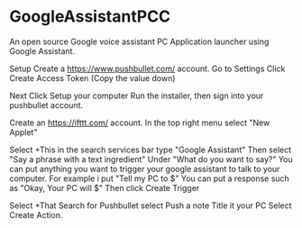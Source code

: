 # GoogleAssistantPCC
An open source Google voice assistant PC Application launcher using Google Assistant.

Setup
Create a https://www.pushbullet.com/ account.
Go to Settings
Click Create Access Token (Copy the value down)

Next 
Click Setup your computer
Run the installer, then sign into your pushbullet account.

Create an https://ifttt.com/ account.
In the top right menu select "New Applet"

Select +This
in the search services bar type "Google Assistant"
Then select "Say a phrase with a text ingredient"
Under "What do you want to say?" 
You can put anything you want to trigger your google assistant to talk to your computer. 
For example i put "Tell my PC to $"
You can put a response such as "Okay, Your PC will $"
Then click Create Trigger

Select +That
Search for Pushbullet
select Push a note
Title it your PC
Select Create Action.
